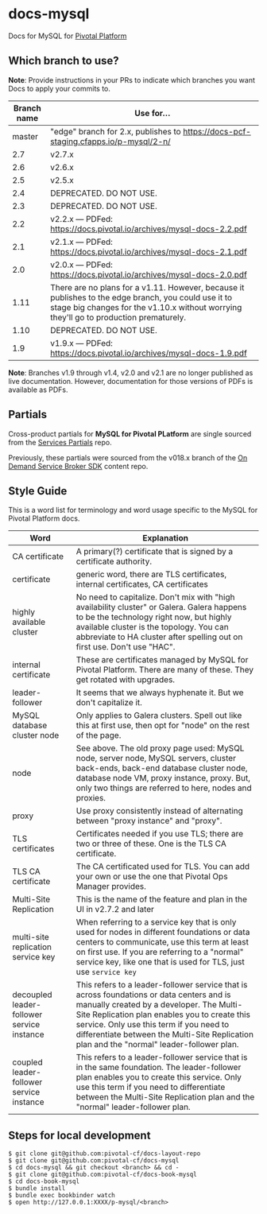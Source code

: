 docs-mysql
==========

Docs for MySQL for [Pivotal Platform](https://network.pivotal.io/products/pivotal-cf)

## Which branch to use?

**Note**: Provide instructions in your PRs to indicate which branches you want Docs to apply your commits to.

| Branch name | Use for… |
|-------------| -------|
| master      | "edge" branch for 2.x, publishes to https://docs-pcf-staging.cfapps.io/p-mysql/2-n/|
| 2.7         | v2.7.x |
| 2.6         | v2.6.x |
| 2.5         | v2.5.x |
| 2.4         | DEPRECATED. DO NOT USE. |
| 2.3         | DEPRECATED. DO NOT USE. |
| 2.2         | v2.2.x — PDFed: https://docs.pivotal.io/archives/mysql-docs-2.2.pdf |
| 2.1         | v2.1.x — PDFed: https://docs.pivotal.io/archives/mysql-docs-2.1.pdf |
| 2.0         | v2.0.x — PDFed: https://docs.pivotal.io/archives/mysql-docs-2.0.pdf |
| 1.11        | There are no plans for a v1.11. However, because it publishes to the edge branch, you could use it to stage big changes for the v1.10.x without worrying they'll go to production prematurely. |
| 1.10        | DEPRECATED. DO NOT USE. |
| 1.9         | v1.9.x — PDFed: https://docs.pivotal.io/archives/mysql-docs-1.9.pdf |

**Note**: Branches v1.9 through v1.4, v2.0 and v2.1 are no longer published as live documentation. However, documentation for those versions of PDFs is available as PDFs.

## Partials

Cross-product partials for **MySQL for Pivotal PLatform** are single sourced from the [Services Partials](https://github.com/pivotal-cf/docs-partials) repo.

Previously, these partials were sourced from the v018.x branch of the [On Demand Service Broker SDK](https://github.com/pivotal-cf/docs-on-demand-service-broker/tree/v0.18.x) content repo.

## Style Guide

This is a word list for terminology and word usage specific to the MySQL for Pivotal Platform docs.

| Word | Explanation |
|------|-------------|
| CA certificate | A primary(?) certificate that is signed by a certificate authority. |
| certificate | generic word, there are TLS certificates, internal certificates, CA certificates |
| highly available cluster | No need to capitalize. Don't mix with "high availability cluster" or Galera. Galera happens to be the technology right now, but highly available cluster is the topology. You can abbreviate to HA cluster after spelling out on first use. Don't use "HAC". |
| internal certificate | These are certificates managed by MySQL for Pivotal Platform. There are many of these. They get rotated with upgrades. |
| leader-follower | It seems that we always hyphenate it. But we don't capitalize it. |
| MySQL database cluster node | Only applies to Galera clusters. Spell out like this at first use, then opt for "node" on the rest of the page. |
| node | See above. The old proxy page used: MySQL node, server node, MySQL servers, cluster back-ends, back-end database cluster node, database node VM, proxy instance, proxy. But, only two things are referred to here, nodes and proxies. |
| proxy | Use proxy consistently instead of alternating between "proxy instance" and "proxy". |
| TLS certificates | Certificates needed if you use TLS; there are two or three of these. One is the TLS CA certificate. |
| TLS CA certificate | The CA certificated used for TLS. You can add your own or use the one that Pivotal Ops Manager provides. |
|Multi-Site Replication| This is the name of the feature and plan in the UI in v2.7.2 and later|
|multi-site replication service key| When referring to a service key that is only used for nodes in different foundations or data centers to communicate, use this term at least on first use. If you are referring to a "normal" service key, like one that is used for TLS, just use `service key`|
|decoupled leader-follower service instance| This refers to a leader-follower service that is across foundations or data centers and is manually created by a developer. The Multi-Site Replication plan enables you to create this service. Only use this term if you need to differentiate between the Multi-Site Replication plan and the "normal" leader-follower plan.|
|coupled leader-follower service instance| This refers to a leader-follower service that is in the same foundation. The leader-follower plan enables you to create this service. Only use this term if you need to differentiate between the Multi-Site Replication plan and the "normal" leader-follower plan.|



## Steps for local development
```
$ git clone git@github.com:pivotal-cf/docs-layout-repo
$ git clone git@github.com:pivotal-cf/docs-mysql
$ cd docs-mysql && git checkout <branch> && cd -
$ git clone git@github.com:pivotal-cf/docs-book-mysql
$ cd docs-book-mysql
$ bundle install
$ bundle exec bookbinder watch
$ open http://127.0.0.1:XXXX/p-mysql/<branch>
```
